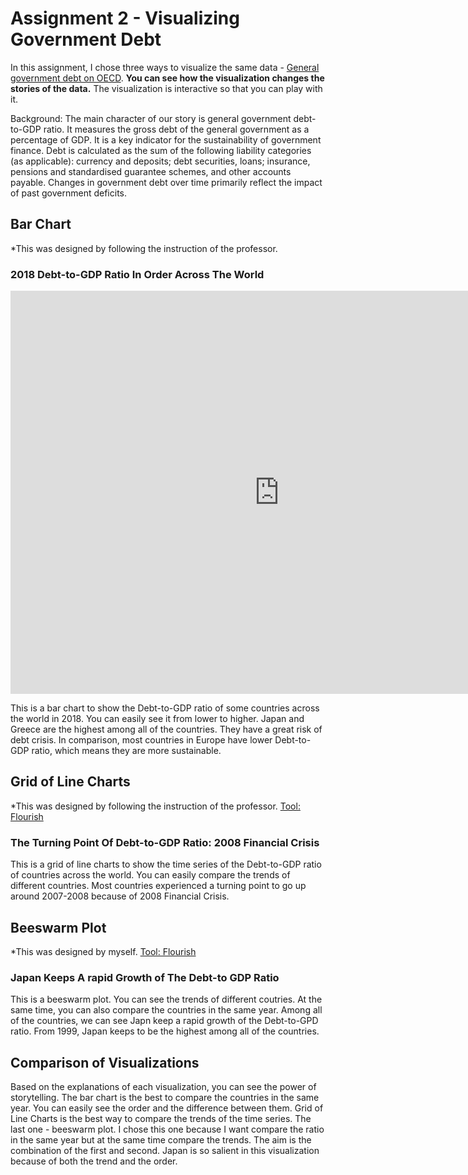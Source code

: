 # Assignment 2 - Visualizing Government Debt

In this assignment, I chose three ways to visualize the same data - [General government debt on OECD](https://data.oecd.org/gga/general-government-debt.htm). **You can see how the visualization changes the stories of the data.** The visualization is interactive so that you can play with it.

Background: The main character of our story is general government debt-to-GDP ratio. It measures the gross debt of the general government as a percentage of GDP. It is a key indicator for the sustainability of government finance. Debt is calculated as the sum of the following liability categories (as applicable): currency and deposits; debt securities, loans; insurance, pensions and standardised guarantee schemes, and other accounts payable. Changes in government debt over time primarily reflect the impact of past government deficits.

## Bar Chart
*This was designed by following the instruction of the professor.
### 2018 Debt-to-GDP Ratio In Order Across The World
<iframe src="https://data.oecd.org/chart/61Qp" width="860" height="645" style="border: 0" mozallowfullscreen="true" webkitallowfullscreen="true" allowfullscreen="true"><a href="https://data.oecd.org/chart/61Qp" target="_blank">OECD Chart: General government debt, Total, % of GDP, Annual, 2018</a></iframe>

This is a bar chart to show the Debt-to-GDP ratio of some countries across the world in 2018. You can easily see it from lower to higher. Japan and Greece are the highest among all of the countries. They have a great risk of debt crisis. In comparison, most countries in Europe have lower Debt-to-GDP ratio, which means they are more sustainable. 

## Grid of Line Charts
*This was designed by following the instruction of the professor. [Tool: Flourish](https://flourish.studio/)
### The Turning Point Of Debt-to-GDP Ratio: 2008 Financial Crisis
<div class="flourish-embed flourish-chart" data-src="visualisation/3218809" data-url="https://flo.uri.sh/visualisation/3218809/embed"><script src="https://public.flourish.studio/resources/embed.js"></script></div>

This is a grid of line charts to show the time series of the Debt-to-GDP ratio of countries across the world. You can easily compare the trends of different countries. Most countries experienced a turning point to go up around 2007-2008 because of 2008 Financial Crisis.

## Beeswarm Plot
*This was designed by myself. [Tool: Flourish](https://flourish.studio/)
### Japan Keeps A rapid Growth of The Debt-to GDP Ratio
<div class="flourish-embed flourish-scatter" data-src="visualisation/3232983" data-url="https://flo.uri.sh/visualisation/3232983/embed"><script src="https://public.flourish.studio/resources/embed.js"></script></div>

This is a beeswarm plot. You can see the trends of different coutries. At the same time, you can also compare the countries in the same year. Among all of the countries, we can see Japn keep a rapid growth of the Debt-to-GPD ratio. From 1999, Japan keeps to be the highest among all of the countries.

## Comparison of Visualizations
Based on the explanations of each visualization, you can see the power of storytelling. The bar chart is the best to compare the countries in the same year. You can easily see the order and the difference between them. Grid of Line Charts is the best way to compare the trends of the time series. The last one - beeswarm plot. I chose this one because I want compare the ratio in the same year but at the same time compare the trends. The aim is the combination of the first and second. Japan is so salient in this visualization because of both the trend and the order.
